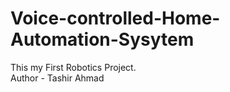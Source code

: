 # Voice-controlled-Home-Automation-Sysytem
This my First Robotics Project.
<br>
Author - Tashir Ahmad
